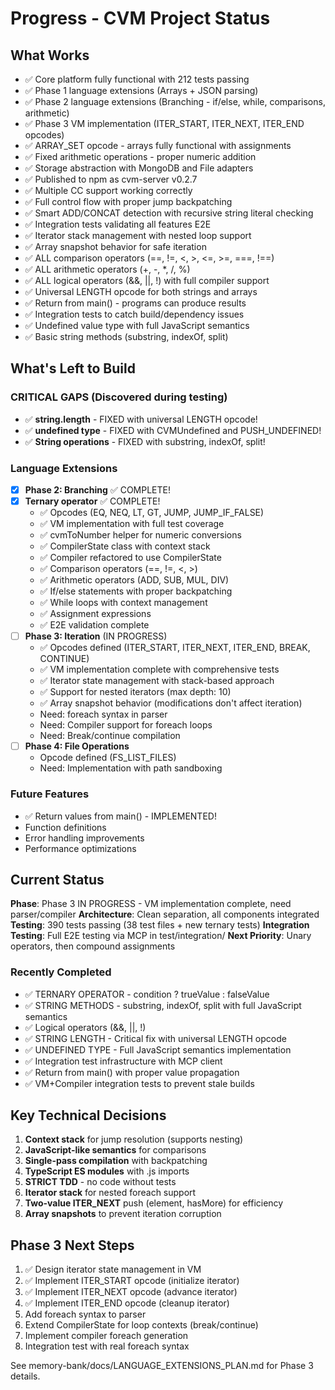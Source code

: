 # Progress - CVM Project Status

## What Works
- ✅ Core platform fully functional with 212 tests passing
- ✅ Phase 1 language extensions (Arrays + JSON parsing)
- ✅ Phase 2 language extensions (Branching - if/else, while, comparisons, arithmetic)
- ✅ Phase 3 VM implementation (ITER_START, ITER_NEXT, ITER_END opcodes)
- ✅ ARRAY_SET opcode - arrays fully functional with assignments
- ✅ Fixed arithmetic operations - proper numeric addition
- ✅ Storage abstraction with MongoDB and File adapters
- ✅ Published to npm as cvm-server v0.2.7
- ✅ Multiple CC support working correctly
- ✅ Full control flow with proper jump backpatching
- ✅ Smart ADD/CONCAT detection with recursive string literal checking
- ✅ Integration tests validating all features E2E
- ✅ Iterator stack management with nested loop support
- ✅ Array snapshot behavior for safe iteration
- ✅ ALL comparison operators (==, !=, <, >, <=, >=, ===, !==)
- ✅ ALL arithmetic operators (+, -, *, /, %)
- ✅ ALL logical operators (&&, ||, !) with full compiler support
- ✅ Universal LENGTH opcode for both strings and arrays
- ✅ Return from main() - programs can produce results
- ✅ Integration tests to catch build/dependency issues
- ✅ Undefined value type with full JavaScript semantics
- ✅ Basic string methods (substring, indexOf, split)

## What's Left to Build

### CRITICAL GAPS (Discovered during testing)
- ✅ **string.length** - FIXED with universal LENGTH opcode!
- ✅ **undefined type** - FIXED with CVMUndefined and PUSH_UNDEFINED!
- ✅ **String operations** - FIXED with substring, indexOf, split!

### Language Extensions
- [x] **Phase 2: Branching** ✅ COMPLETE!
- [x] **Ternary operator** ✅ COMPLETE!
  - ✅ Opcodes (EQ, NEQ, LT, GT, JUMP, JUMP_IF_FALSE)
  - ✅ VM implementation with full test coverage
  - ✅ cvmToNumber helper for numeric conversions
  - ✅ CompilerState class with context stack
  - ✅ Compiler refactored to use CompilerState
  - ✅ Comparison operators (==, !=, <, >)
  - ✅ Arithmetic operators (ADD, SUB, MUL, DIV)
  - ✅ If/else statements with proper backpatching
  - ✅ While loops with context management
  - ✅ Assignment expressions
  - ✅ E2E validation complete
- [ ] **Phase 3: Iteration** (IN PROGRESS)
  - ✅ Opcodes defined (ITER_START, ITER_NEXT, ITER_END, BREAK, CONTINUE)
  - ✅ VM implementation complete with comprehensive tests
  - ✅ Iterator state management with stack-based approach
  - ✅ Support for nested iterators (max depth: 10)
  - ✅ Array snapshot behavior (modifications don't affect iteration)
  - Need: foreach syntax in parser
  - Need: Compiler support for foreach loops
  - Need: Break/continue compilation
- [ ] **Phase 4: File Operations**
  - Opcode defined (FS_LIST_FILES)
  - Need: Implementation with path sandboxing

### Future Features
- ✅ Return values from main() - IMPLEMENTED!
- Function definitions
- Error handling improvements
- Performance optimizations

## Current Status
**Phase**: Phase 3 IN PROGRESS - VM implementation complete, need parser/compiler
**Architecture**: Clean separation, all components integrated
**Testing**: 390 tests passing (38 test files + new ternary tests)
**Integration Testing**: Full E2E testing via MCP in test/integration/
**Next Priority**: Unary operators, then compound assignments

### Recently Completed
- ✅ TERNARY OPERATOR - condition ? trueValue : falseValue
- ✅ STRING METHODS - substring, indexOf, split with full JavaScript semantics
- ✅ Logical operators (&&, ||, !)
- ✅ STRING LENGTH - Critical fix with universal LENGTH opcode
- ✅ UNDEFINED TYPE - Full JavaScript semantics implementation
- ✅ Integration test infrastructure with MCP client
- ✅ Return from main() with proper value propagation
- ✅ VM+Compiler integration tests to prevent stale builds

## Key Technical Decisions
1. **Context stack** for jump resolution (supports nesting)
2. **JavaScript-like semantics** for comparisons
3. **Single-pass compilation** with backpatching
4. **TypeScript ES modules** with .js imports
5. **STRICT TDD** - no code without tests
6. **Iterator stack** for nested foreach support
7. **Two-value ITER_NEXT** push (element, hasMore) for efficiency
8. **Array snapshots** to prevent iteration corruption

## Phase 3 Next Steps
1. ✅ Design iterator state management in VM
2. ✅ Implement ITER_START opcode (initialize iterator)
3. ✅ Implement ITER_NEXT opcode (advance iterator)
4. ✅ Implement ITER_END opcode (cleanup iterator)
5. Add foreach syntax to parser
6. Extend CompilerState for loop contexts (break/continue)
7. Implement compiler foreach generation
8. Integration test with real foreach syntax

See memory-bank/docs/LANGUAGE_EXTENSIONS_PLAN.md for Phase 3 details.